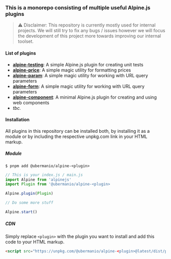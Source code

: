 ### This is a monorepo consisting of multiple useful Alpine.js plugins

> ⚠️ Disclaimer: This repository is currently mostly used for internal projects. We will still try to fix any bugs / issues however we will focus the development of this project more towards improving our internal toolset.

#### List of plugins

-  [**alpine-testing**](alpine-testing/README.md): A simple Alpine.js plugin for creating unit tests
-  [**alpine-price**](alpine-price/README.md): A simple magic utility for formatting prices
-  [**alpine-param**](alpine-param/README.md): A simple magic utility for working with URL query parameters
-  [**alpine-form**](alpine-form/README.md): A simple magic utility for working with URL query parameters
-  [**alpine-component**](alpine-component/README.md): A minimal Alpine.js plugin for creating and using web components
-  _tbc._

#### Installation

All plugins in this repository can be installed both, by installing it as a module or by including the respective unpkg.com link in your HTML markup.

##### Module

`$ pnpm add @ubermanio/alpine-<plugin>`

```js
// This is your index.js / main.js
import Alpine from 'alpinejs'
import Plugin from '@ubermanio/alpine-<plugin>

Alpine.plugin(Plugin)

// Do some more stuff

Alpine.start()
```

##### CDN

Simply replace `<plugin>` with the plugin you want to install and add this code to your HTML markup.

```html
<script src="https://unpkg.com/@ubermanio/alpine-<plugin>@latest/dist/plugin.min.js"></script>
```

